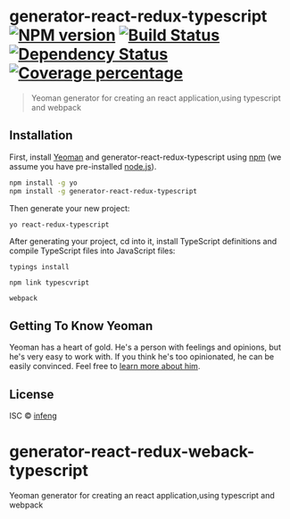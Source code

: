# generator-react-redux-typescript [![NPM version][npm-image]][npm-url] [![Build Status][travis-image]][travis-url] [![Dependency Status][daviddm-image]][daviddm-url] [![Coverage percentage][coveralls-image]][coveralls-url]
> Yeoman generator for creating an react application,using typescript and webpack

## Installation

First, install [Yeoman](http://yeoman.io) and generator-react-redux-typescript using [npm](https://www.npmjs.com/) (we assume you have pre-installed [node.js](https://nodejs.org/)).

```bash
npm install -g yo
npm install -g generator-react-redux-typescript
```

Then generate your new project:

```bash
yo react-redux-typescript
```

After generating your project, cd into it, install TypeScript definitions and compile TypeScript files into JavaScript files:
```
typings install
```
```
npm link typescvript
```
```
webpack
```

## Getting To Know Yeoman

Yeoman has a heart of gold. He&#39;s a person with feelings and opinions, but he&#39;s very easy to work with. If you think he&#39;s too opinionated, he can be easily convinced. Feel free to [learn more about him](http://yeoman.io/).

## License

ISC © [infeng](https://github.com/infeng)


[npm-image]: https://badge.fury.io/js/generator-react-redux-typescript.svg
[npm-url]: https://npmjs.org/package/generator-react-redux-typescript
[travis-image]: https://travis-ci.org/infeng/generator-react-redux-typescript.svg?branch=master
[travis-url]: https://travis-ci.org/infeng/generator-react-redux-typescript
[daviddm-image]: https://david-dm.org/infeng/generator-react-redux-typescript.svg?theme=shields.io
[daviddm-url]: https://david-dm.org/infeng/generator-react-redux-typescript
[coveralls-image]: https://coveralls.io/repos/infeng/generator-react-redux-typescript/badge.svg
[coveralls-url]: https://coveralls.io/r/infeng/generator-react-redux-typescript

# generator-react-redux-weback-typescript
Yeoman generator for creating an react application,using typescript and webpack

